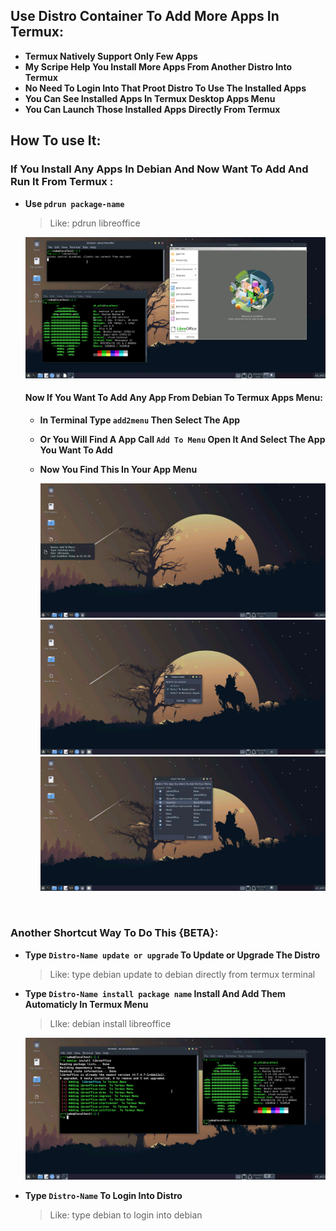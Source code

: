 ## Use Distro Container To Add More Apps In Termux:

- <b>Termux Natively Support Only Few Apps</b>
- <b>My Scripe Help You Install More Apps From Another Distro Into Termux</b>
- <b>No Need To Login Into That Proot Distro To Use The Installed Apps</b>
- <b>You Can See Installed Apps In Termux Desktop Apps Menu</b>
- <b>You Can Launch Those Installed Apps Directly From Termux</b>

## How To use It:

### If You Install Any Apps In Debian And Now Want To Add And Run It From Termux :
- <b>Use `pdrun package-name`</b>

    >Like: pdrun libreoffice

    <center><img src="images/apps/container-pdrun-libreoffice.png"></center>

    #### Now If You Want To Add Any App From Debian To Termux Apps Menu:
  - <b>In Terminal Type `add2menu` Then Select The App</b>

  - <b>Or You Will Find A App Call `Add To Menu` Open It And Select The App You Want To Add</b>

  - <b>Now You Find This In Your App Menu</b>

    <center><img src="images/add2menu-icon.png"></center>
    <center><img src="images/add2menu-option.png"></center>
    <center><img src="images/add2menu-main-window.png"></center>

<br>

### Another Shortcut Way To Do This {BETA}:

- <b>Type `Distro-Name update or upgrade` To Update or Upgrade The Distro</b>

    >Like: type debian update to debian directly from termux terminal
- <b>Type `Distro-Name install package name` Install And Add Them Automaticly In Termux Menu</b>

   > LIke: debian install libreoffice
   <center><img src="images/apps/container-install-libreoffice.png"></center> 
- <b>Type `Distro-Name` To Login Into Distro</b>

    >Like: type debian to login into debian
